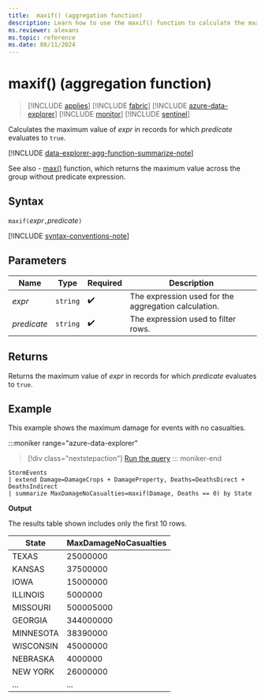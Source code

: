 ```yaml
---
title:  maxif() (aggregation function)
description: Learn how to use the maxif() function to calculate the maximum value of an expression where the predicate evaluates to true.
ms.reviewer: alexans
ms.topic: reference
ms.date: 08/11/2024
---
```

# maxif() (aggregation function)

> [!INCLUDE [applies](../includes/applies-to-version/applies.md)] [!INCLUDE [fabric](../includes/applies-to-version/fabric.md)] [!INCLUDE [azure-data-explorer](../includes/applies-to-version/azure-data-explorer.md)] [!INCLUDE [monitor](../includes/applies-to-version/monitor.md)] [!INCLUDE [sentinel](../includes/applies-to-version/sentinel.md)]

Calculates the maximum value of *expr* in records for which *predicate* evaluates to `true`.

[!INCLUDE [data-explorer-agg-function-summarize-note](../includes/agg-function-summarize-note.md)]

See also - [max()](max-aggregation-function.md) function, which returns the maximum value across the group without predicate expression.

## Syntax

`maxif(`*expr*`,`*predicate*`)`

[!INCLUDE [syntax-conventions-note](../includes/syntax-conventions-note.md)]

## Parameters

| Name | Type | Required | Description |
|--|--|--|--|
| *expr* | `string` |  :heavy_check_mark: | The expression used for the aggregation calculation. |
| *predicate* | `string` |  :heavy_check_mark: | The expression used to filter rows. |

## Returns

Returns the maximum value of *expr* in records for which *predicate* evaluates to `true`.

## Example

This example shows the maximum damage for events with no casualties.

:::moniker range="azure-data-explorer"
> [!div class="nextstepaction"]
> <a href="https://dataexplorer.azure.com/clusters/help/databases/Samples?query=H4sIAAAAAAAAAzWMPQ7CMAxGdyTu4BEEAxfw1DAwgJB6AkMNRMIJsl2UIg4PbWB6+n70Ws8q2ycnt/nsDVycUweBhK6MFY3mh8HqVx6/idWHNQQmvxlWhKh89vE1xV3qpmJ0Wi9CGl8MeypVcsgNWU93j2woVOJlUYe/FRBhs4TTAK2T8wcBsgcBpgAAAA==" target="_blank">Run the query</a>
::: moniker-end

```kusto
StormEvents
| extend Damage=DamageCrops + DamageProperty, Deaths=DeathsDirect + DeathsIndirect
| summarize MaxDamageNoCasualties=maxif(Damage, Deaths == 0) by State
```

**Output**

The results table shown includes only the first 10 rows.

| State                | MaxDamageNoCasualties |
| -------------------- | --------------------- |
| TEXAS                | 25000000              |
| KANSAS               | 37500000              |
| IOWA                 | 15000000              |
| ILLINOIS             | 5000000               |
| MISSOURI             | 500005000             |
| GEORGIA              | 344000000             |
| MINNESOTA            | 38390000              |
| WISCONSIN            | 45000000              |
| NEBRASKA             | 4000000               |
| NEW YORK             | 26000000              |
| ... | ... |
